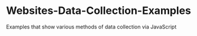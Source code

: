 # Websites-Data-Collection-Examples
Examples that show various methods of data collection via JavaScript
